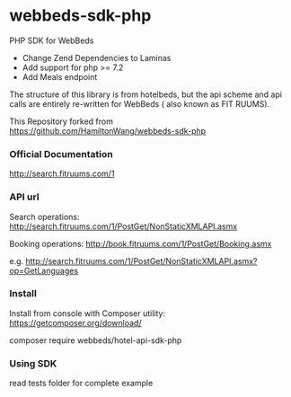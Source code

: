 # webbeds-sdk-php
PHP SDK for WebBeds

- Change Zend Dependencies to Laminas
- Add support for php >= 7.2
- Add Meals endpoint

The structure of this library is from hotelbeds, but the api scheme and api calls are entirely re-written for WebBeds ( also known as FIT RUUMS). 

This Repository forked from  
https://github.com/HamiltonWang/webbeds-sdk-php

### Official Documentation

http://search.fitruums.com/1

### API url
Search operations:
http://search.fitruums.com/1/PostGet/NonStaticXMLAPI.asmx

Booking operations:
http://book.fitruums.com/1/PostGet/Booking.asmx

e.g. http://search.fitruums.com/1/PostGet/NonStaticXMLAPI.asmx?op=GetLanguages

### Install
Install from console with Composer utility: https://getcomposer.org/download/

composer require webbeds/hotel-api-sdk-php

### Using SDK
read tests folder for complete example